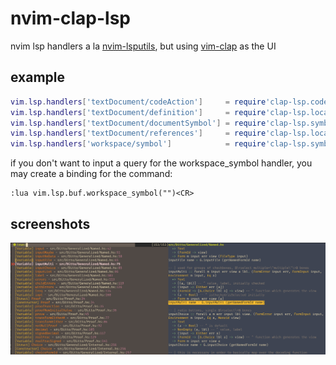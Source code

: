 # nvim-clap-lsp

nvim lsp handlers a la [nvim-lsputils](https://github.com/RishabhRD/nvim-lsputils), but using [vim-clap](https://github.com/liuchengxu/vim-clap) as the UI

## example

```lua
vim.lsp.handlers['textDocument/codeAction']     = require'clap-lsp.codeAction'.code_action_handler
vim.lsp.handlers['textDocument/definition']     = require'clap-lsp.locations'.definition_handler
vim.lsp.handlers['textDocument/documentSymbol'] = require'clap-lsp.symbols'.document_handler
vim.lsp.handlers['textDocument/references']     = require'clap-lsp.locations'.references_handler
vim.lsp.handlers['workspace/symbol']            = require'clap-lsp.symbols'.workspace_handler
```

if you don't want to input a query for the workspace_symbol handler, you may create a binding for the command:
```viml
:lua vim.lsp.buf.workspace_symbol("")<CR>
```

## screenshots
![img](./screenshots/workspace_symbol.png "screenshot of the workspace/symbol handler")
